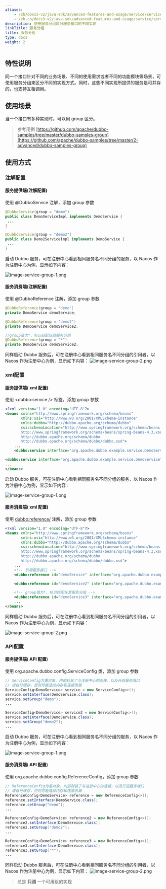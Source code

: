 ```yaml
---
aliases:
    - /zh/docs3-v2/java-sdk/advanced-features-and-usage/service/service-group/
    - /zh-cn/docs3-v2/java-sdk/advanced-features-and-usage/service/service-group/
description: 使用服务分组区分服务接口的不同实现
linkTitle: 服务分组
title: 服务分组
type: docs
weight: 2
---
```







## 特性说明
同一个接口针对不同的业务场景、不同的使用需求或者不同的功能模块等场景，可使用服务分组来区分不同的实现方式。同时，这些不同实现所提供的服务是可并存的，也支持互相调用。

## 使用场景
当一个接口有多种实现时，可以用 group 区分。

> 参考用例
[https://github.com/apache/dubbo-samples/tree/master/dubbo-samples-group](https://github.com/apache/dubbo-samples/tree/master/2-advanced/dubbo-samples-group)

## 使用方式

### 注解配置

#### 服务提供端(注解配置)

使用 @DubboService 注解，添加 group 参数

```java
@DubboService(group = "demo")
public class DemoServiceImpl implements DemoService {
 ...
}

@DubboService(group = "demo2")
public class Demo2ServiceImpl implements DemoService {
 ...
}
```

启动 Dubbo 服务，可在注册中心看到相同服务名不同分组的服务，以 Nacos 作为注册中心为例，显示如下内容：

![image-service-group-1.png](/imgs/blog/service-group-1.png)

#### 服务消费端(注解配置)

使用 @DubboReference 注解，添加 group 参数

```java
@DubboReference(group = "demo")
private DemoService demoService;

@DubboReference(group = "demo2")
private DemoService demoService2;

//group值为*，标识匹配任意服务分组
@DubboReference(group = "*")
private DemoService demoService2;
```

同样启动 Dubbo 服务后，可在注册中心看到相同服务名不同分组的引用者，以 Nacos 作为注册中心为例，显示如下内容：
![image-service-group-2.png](/imgs/blog/service-group-2.png)

### xml配置

#### 服务提供端( xml 配置)

使用 <dubbo:service /> 标签，添加 group 参数

```xml
<?xml version="1.0" encoding="UTF-8"?>
<beans xmlns="http://www.springframework.org/schema/beans"
       xmlns:xsi="http://www.w3.org/2001/XMLSchema-instance"
       xmlns:dubbo="http://dubbo.apache.org/schema/dubbo"
       xsi:schemaLocation="http://www.springframework.org/schema/beans        
       http://www.springframework.org/schema/beans/spring-beans-4.3.xsd        
       http://dubbo.apache.org/schema/dubbo        
       http://dubbo.apache.org/schema/dubbo/dubbo.xsd">
	...
    <dubbo:service interface="org.apache.dubbo.example.service.DemoService" group="demo"/>

<dubbo:service interface="org.apache.dubbo.example.service.DemoService" group="demo2"/>
...
</beans>
```

启动 Dubbo 服务，可在注册中心看到相同服务名不同分组的服务，以 Nacos 作为注册中心为例，显示如下内容：

![image-service-group-1.png](/imgs/blog/service-group-1.png)

#### 服务消费端( xml 配置)

使用 <dubbo:reference/> 注解，添加 group 参数

```xml
<?xml version="1.0" encoding="UTF-8"?>
<beans xmlns="http://www.springframework.org/schema/beans"
       xmlns:xsi="http://www.w3.org/2001/XMLSchema-instance"
       xmlns:dubbo="http://dubbo.apache.org/schema/dubbo"
       xsi:schemaLocation="http://www.springframework.org/schema/beans        
       http://www.springframework.org/schema/beans/spring-beans-4.3.xsd        
       http://dubbo.apache.org/schema/dubbo        
       http://dubbo.apache.org/schema/dubbo/dubbo.xsd">
    ...
    <!-- 引用服务接口 -->
    <dubbo:reference id="demoService" interface="org.apache.dubbo.example.service.DemoService" group="demo"/>

    <dubbo:reference id="demoService2" interface="org.apache.dubbo.example.service.DemoService" group="demo2"/>

    <!-- group值为*，标识匹配任意服务分组 -->
    <dubbo:reference id="demoService3" interface="org.apache.dubbo.example.service.DemoService" group="*"/>
    ...
</beans>
```

同样启动 Dubbo 服务后，可在注册中心看到相同服务名不同分组的引用者，以 Nacos 作为注册中心为例，显示如下内容：

![image-service-group-2.png](/imgs/blog/service-group-2.png)

### API配置

#### 服务提供端( API 配置)

使用 org.apache.dubbo.config.ServiceConfig 类，添加 group 参数

```java
// ServiceConfig为重对象，内部封装了与注册中心的连接，以及开启服务端口
// 请自行缓存，否则可能造成内存和连接泄漏
ServiceConfig<DemoService> service = new ServiceConfig<>();
service.setInterface(DemoService.class);
service.setGroup("demo");
...

ServiceConfig<DemoService> service2 = new ServiceConfig<>();
service.setInterface(DemoService.class);
service.setGroup("demo2");
...
```

启动 Dubbo 服务，可在注册中心看到相同服务名不同分组的服务，以 Nacos 作为注册中心为例，显示如下内容：

![image-service-group-1.png](/imgs/blog/service-group-1.png)

#### 服务消费端( API 配置)

使用 org.apache.dubbo.config.ReferenceConfig，添加 group 参数

```java
// ReferenceConfig为重对象，内部封装了与注册中心的连接，以及开启服务端口
// 请自行缓存，否则可能造成内存和连接泄漏
ReferenceConfig<DemoService> reference = new ReferenceConfig<>();
reference.setInterface(DemoService.class);
reference.setGroup("demo");
...

ReferenceConfig<DemoService> reference2 = new ReferenceConfig<>();
reference2.setInterface(DemoService.class);
reference2.setGroup("demo2");
...

ReferenceConfig<DemoService> reference3 = new ReferenceConfig<>();
reference3.setInterface(DemoService.class);
reference3.setGroup("*");
...

```
同样启动 Dubbo 服务后，可在注册中心看到相同服务名不同分组的引用者，以 Nacos 作为注册中心为例，显示如下内容：
![image-service-group-2.png](/imgs/blog/service-group-2.png)


> 总是 **只调** 一个可用组的实现